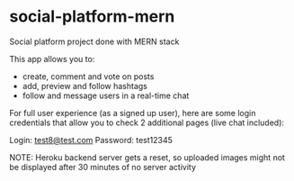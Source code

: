 # social-platform-mern
Social platform project done with MERN stack

This app allows you to:
- create, comment and vote on posts
- add, preview and follow hashtags
- follow and message users in a real-time chat

For full user experience (as a signed up user), here are some login credentials that allow you to check 2 additional pages (live chat included):

Login: test8@test.com
Password: test12345

NOTE: Heroku backend server gets a reset, so uploaded images might not be displayed after 30 minutes of no server activity
